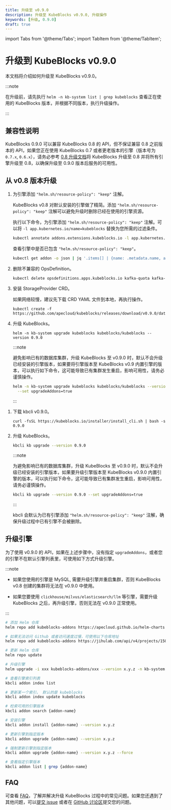 ```yaml
---
title: 升级至 v0.9.0
description: 升级至 KubeBlocks v0.9.0, 升级操作
keywords: [升级, 0.9.0]
draft: true
---
```


import Tabs from '@theme/Tabs';
import TabItem from '@theme/TabItem';

# 升级到 KubeBlocks v0.9.0

本文档将介绍如何升级至 KubeBlocks v0.9.0。

:::note

在升级前，请先执行 `helm -n kb-system list | grep kubeblocks` 查看正在使用的 KubeBlocks 版本，并根据不同版本，执行升级操作。

:::

## 兼容性说明

KubeBlocks 0.9.0 可以兼容 KubeBlocks 0.8 的 API，但不保证兼容 0.8 之前版本的 API，如果您正在使用 KubeBlocks 0.7 或者更老版本的引擎（版本号为 `0.7.x`, `0.6.x`），请务必参考 [0.8 升级文档](./upgrade-kubeblocks-to-0.8.md)将 KubeBlocks 升级至 0.8 并将所有引擎升级至 0.8，以确保升级至 0.9.0 版本后服务的可用性。

## 从 v0.8 版本升级

<Tabs>

<TabItem value="Helm" label="Helm" default>

1. 为引擎添加 `"helm.sh/resource-policy": "keep"` 注解。

    KubeBlocks v0.8 对默认安装的引擎做了精简。添加 `"helm.sh/resource-policy": "keep"` 注解可以避免升级时删除已经在使用的引擎资源。

    执行以下命令，为引擎添加 `"helm.sh/resource-policy": "keep"` 注解。可以将 `-l app.kubernetes.io/name=kubeblocks` 替换为您所需的过滤条件。

    ```bash
    kubectl annotate addons.extensions.kubeblocks.io -l app.kubernetes.io/name=kubeblocks helm.sh/resource-policy=keep
    ```

    查看引擎中是否已包含 `"helm.sh/resource-policy": "keep"`。

    ```bash
    kubectl get addon -o json | jq '.items[] | {name: .metadata.name, annotations: .metadata.annotations}'
    ```

2. 删除不兼容的 OpsDefinition。

   ```bash
   kubectl delete opsdefinitions.apps.kubeblocks.io kafka-quota kafka-topic kafka-user-acl switchover
   ```

3. 安装 StorageProvider CRD。

   如果网络较慢，建议先下载 CRD YAML 文件到本地，再执行操作。

    ```shell
    kubectl create -f https://github.com/apecloud/kubeblocks/releases/download/v0.9.0/dataprotection.kubeblocks.io_storageproviders.yaml
    ```

4. 升级 KubeBlocks。

    ```shell
    helm -n kb-system upgrade kubeblocks kubeblocks/kubeblocks --version 0.9.0
    ```

    :::note

    避免影响已有的数据库集群，升级 KubeBlocks 至 v0.9.0 时，默认不会升级已经安装的引擎版本，如果要将引擎版本至 KubeBlocks v0.9 内置引擎的版本，可以执行如下命令，这可能导致已有集群发生重启，影响可用性，请务必谨慎操作。

    ```bash
    helm -n kb-system upgrade kubeblocks kubeblocks/kubeblocks --version 0.9.0 \
      --set upgradeAddons=true
    ```

    :::

</TabItem>

<TabItem value="kbcli" label="kbcli">

1. 下载 kbcli v0.9.0。

    ```shell
    curl -fsSL https://kubeblocks.io/installer/install_cli.sh | bash -s 0.9.0
    ```

2. 升级 KubeBlocks。

    ```bash
    kbcli kb upgrade --version 0.9.0 
    ```

    :::note

    为避免影响已有的数据库集群，升级 KubeBlocks 至 v0.9.0 时，默认不会升级已经安装的引擎版本，如果要升级引擎版本至 KubeBlocks v0.9.0 内置引擎的版本，可以执行如下命令，这可能导致已有集群发生重启，影响可用性，请务必谨慎操作。

    ```bash
    kbcli kb upgrade --version 0.9.0 --set upgradeAddons=true
    ```

    :::

    kbcli 会默认为已有引擎添加 `"helm.sh/resource-policy": "keep"` 注解，确保升级过程中已有引擎不会被删除。

</TabItem>

</Tabs>

## 升级引擎

为了使用 v0.9.0 的 API，如果在上述步骤中，没有指定 `upgradeAddons`，或者您的引擎不在默认引擎列表里，可使用如下方式升级引擎。

:::note

- 如果您使用的引擎是 MySQL, 需要升级引擎并重启集群，否则 KubeBlocks v0.8 创建的集群将无法在 v0.9.0 中使用。

- 如果您要使用 `clickhouse/milvus/elasticsearch/llm` 等引擎，需要升级 KubeBlocks 之后，再升级引擎，否则无法在 v0.9.0 正常使用。

:::

<Tabs>

<TabItem value="Helm" label="Helm" default>

```bash
# 添加 Helm 仓库
helm repo add kubeblocks-addons https://apecloud.github.io/helm-charts

# 如果无法访问 Github 或者访问速度过慢，可使用以下仓库地址
helm repo add kubeblocks-addons https://jihulab.com/api/v4/projects/150246/packages/helm/stable

# 更新 Helm 仓库
helm repo update

# 升级引擎
helm upgrade -i xxx kubeblocks-addons/xxx --version x.y.z -n kb-system  
```

</TabItem>

<TabItem value="kbcli" label="kbcli">

```bash
# 查看引擎索引列表
kbcli addon index list

# 更新某一个索引， 默认的是 kubeblocks
kbcli addon index update kubeblocks

# 检索可用的引擎版本
kbcli addon search {addon-name}

# 安装引擎
kbcli addon install {addon-name} --version x.y.z

# 更新引擎到指定版本
kbcli addon upgrade {addon-name} --version x.y.z

# 强制更新引擎到指定版本
kbcli addon upgrade {addon-name} --version x.y.z --force

# 查看指定引擎版本
kbcli addon list | grep {addon-name}
```

</TabItem>

</Tabs>

## FAQ

可查看 [FAQ](./../faq.md)，了解并解决升级 KubeBlocks 过程中的常见问题。如果您还遇到了其他问题，可以[提交 issue](https://github.com/apecloud/kubeblocks/issues/new/choose) 或者在 [GitHub 讨论区](https://github.com/apecloud/kubeblocks/discussions)提交您的问题。
